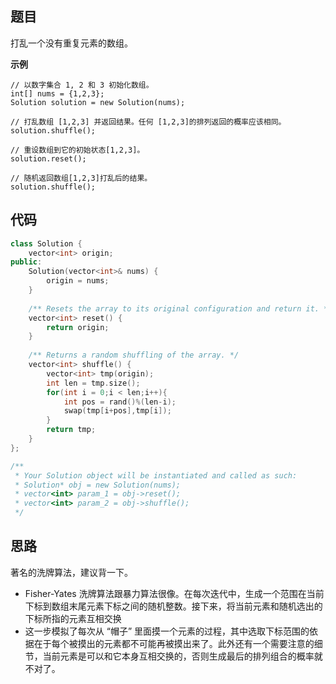 ## 题目
打乱一个没有重复元素的数组。

**示例**
```
// 以数字集合 1, 2 和 3 初始化数组。
int[] nums = {1,2,3};
Solution solution = new Solution(nums);

// 打乱数组 [1,2,3] 并返回结果。任何 [1,2,3]的排列返回的概率应该相同。
solution.shuffle();

// 重设数组到它的初始状态[1,2,3]。
solution.reset();

// 随机返回数组[1,2,3]打乱后的结果。
solution.shuffle();
```


## 代码
```C++
class Solution {
    vector<int> origin;
public:
    Solution(vector<int>& nums) {
        origin = nums;
    }
    
    /** Resets the array to its original configuration and return it. */
    vector<int> reset() {
        return origin;
    }
    
    /** Returns a random shuffling of the array. */
    vector<int> shuffle() {
        vector<int> tmp(origin);
        int len = tmp.size();
        for(int i = 0;i < len;i++){
            int pos = rand()%(len-i);
            swap(tmp[i+pos],tmp[i]);
        }
        return tmp;
    }
};

/**
 * Your Solution object will be instantiated and called as such:
 * Solution* obj = new Solution(nums);
 * vector<int> param_1 = obj->reset();
 * vector<int> param_2 = obj->shuffle();
 */
```

## 思路

著名的洗牌算法，建议背一下。

* Fisher-Yates 洗牌算法跟暴力算法很像。在每次迭代中，生成一个范围在当前下标到数组末尾元素下标之间的随机整数。接下来，将当前元素和随机选出的下标所指的元素互相交换
* 这一步模拟了每次从 “帽子” 里面摸一个元素的过程，其中选取下标范围的依据在于每个被摸出的元素都不可能再被摸出来了。此外还有一个需要注意的细节，当前元素是可以和它本身互相交换的，否则生成最后的排列组合的概率就不对了。
